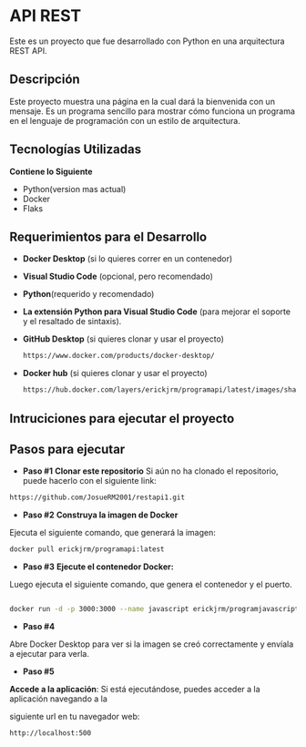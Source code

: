 # API REST
Este es un proyecto que fue desarrollado con Python en una arquitectura REST API.

## Descripción
Este proyecto muestra una página en la cual dará la bienvenida con un mensaje. 
Es un programa sencillo para mostrar cómo funciona un programa en el lenguaje de programación con un estilo de arquitectura.

## Tecnologías Utilizadas
**Contiene lo Siguiente**
- Python(version mas actual)
- Docker
- Flaks

## Requerimientos para el Desarrollo
- **Docker Desktop** (si lo quieres correr en un contenedor)
- **Visual Studio Code** (opcional, pero recomendado)
- **Python**(requerido y recomendado)
- **La extensión Python para Visual Studio Code** (para mejorar el soporte y el resaltado de sintaxis).
- **GitHub Desktop** (si quieres clonar y usar el proyecto)
  
  ```bash
  https://www.docker.com/products/docker-desktop/
  ```
- **Docker hub** (si quieres clonar y usar el proyecto)
  
  ```bash
  https://hub.docker.com/layers/erickjrm/programapi/latest/images/sha256-0dc6b759d09c34f842d583019cd2df517a56ee69cc7db1d50958ea5919f3cfb3?context=repo
  ```

## Intruciciones para ejecutar el proyecto
## Pasos para ejecutar
- **Paso #1**
  **Clonar este repositorio**
Si aún no ha clonado el repositorio, puede hacerlo con el siguiente link:

 ```bash
https://github.com/JosueRM2001/restapi1.git
 ```
- **Paso #2**
  **Construya la imagen de Docker**

Ejecuta el siguiente comando, que generará la imagen:

```bash
docker pull erickjrm/programapi:latest
```

- **Paso #3**
**Ejecute el contenedor Docker:**

Luego ejecuta el siguiente comando, que genera el contenedor y el puerto.

```bash

docker run -d -p 3000:3000 --name javascript erickjrm/programjavascript2:latest
```

- **Paso #4**

Abre Docker Desktop para ver si la imagen se creó correctamente y envíala a ejecutar para verla.

- **Paso #5**

**Accede a la aplicación**: Si está ejecutándose, puedes acceder a la aplicación navegando a la

siguiente url en tu navegador web:

```bash
http://localhost:500
```


